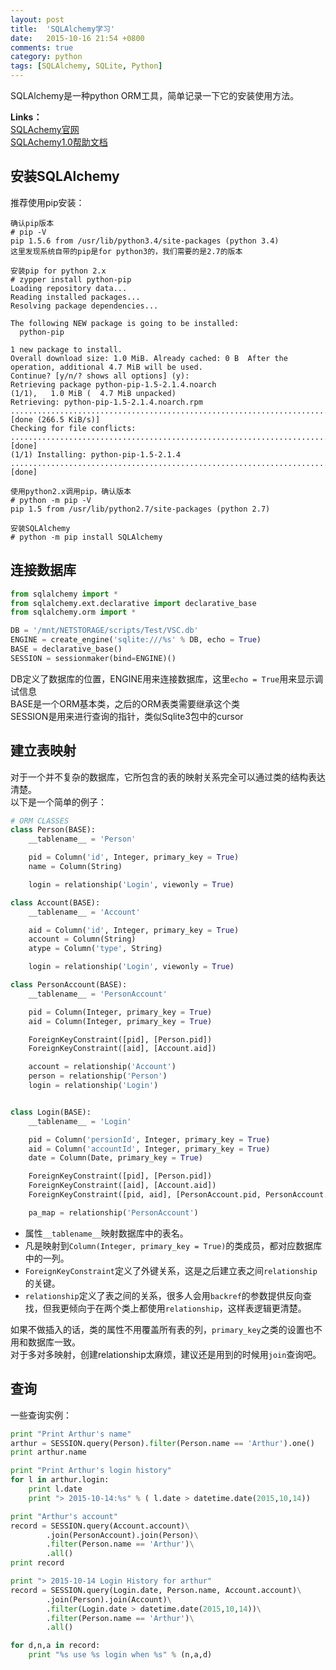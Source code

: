 ```yaml
---
layout: post
title:  'SQLAlchemy学习'
date:   2015-10-16 21:54 +0800
comments: true
category: python
tags: [SQLAlchemy, SQLite, Python]
---
```


SQLAlchemy是一种python ORM工具，简单记录一下它的安装使用方法。  

**Links：**  
[SQLAchemy官网](http://www.sqlalchemy.org/)  
[SQLAchemy1.0帮助文档](http://docs.sqlalchemy.org/en/rel_1_0/index.html)

## 安装SQLAlchemy

推荐使用pip安装：   

```
确认pip版本
# pip -V
pip 1.5.6 from /usr/lib/python3.4/site-packages (python 3.4)
这里发现系统自带的pip是for python3的，我们需要的是2.7的版本

安装pip for python 2.x
# zypper install python-pip
Loading repository data...
Reading installed packages...
Resolving package dependencies...

The following NEW package is going to be installed:
  python-pip

1 new package to install.
Overall download size: 1.0 MiB. Already cached: 0 B  After the operation, additional 4.7 MiB will be used.
Continue? [y/n/? shows all options] (y):
Retrieving package python-pip-1.5-2.1.4.noarch                                                                                          (1/1),   1.0 MiB (  4.7 MiB unpacked)
Retrieving: python-pip-1.5-2.1.4.noarch.rpm .............................................................................................................[done (266.5 KiB/s)]
Checking for file conflicts: ..........................................................................................................................................[done]
(1/1) Installing: python-pip-1.5-2.1.4 ................................................................................................................................[done]

使用python2.x调用pip，确认版本
# python -m pip -V
pip 1.5 from /usr/lib/python2.7/site-packages (python 2.7)

安装SQLAlchemy
# python -m pip install SQLAlchemy
```

## 连接数据库

```python
from sqlalchemy import *
from sqlalchemy.ext.declarative import declarative_base
from sqlalchemy.orm import *

DB = '/mnt/NETSTORAGE/scripts/Test/VSC.db'
ENGINE = create_engine('sqlite:///%s' % DB, echo = True)
BASE = declarative_base()
SESSION = sessionmaker(bind=ENGINE)()
```

DB定义了数据库的位置，ENGINE用来连接数据库，这里`echo = True`用来显示调试信息  
BASE是一个ORM基本类，之后的ORM表类需要继承这个类  
SESSION是用来进行查询的指针，类似Sqlite3包中的cursor  

## 建立表映射 

对于一个并不复杂的数据库，它所包含的表的映射关系完全可以通过类的结构表达清楚。  
以下是一个简单的例子：

```python
# ORM CLASSES
class Person(BASE):
    __tablename__ = 'Person'

    pid = Column('id', Integer, primary_key = True)
    name = Column(String)

    login = relationship('Login', viewonly = True)

class Account(BASE):
    __tablename__ = 'Account'

    aid = Column('id', Integer, primary_key = True)
    account = Column(String)
    atype = Column('type', String)

    login = relationship('Login', viewonly = True)

class PersonAccount(BASE):
    __tablename__ = 'PersonAccount'

    pid = Column(Integer, primary_key = True)
    aid = Column(Integer, primary_key = True)

    ForeignKeyConstraint([pid], [Person.pid])
    ForeignKeyConstraint([aid], [Account.aid])

    account = relationship('Account')
    person = relationship('Person')
    login = relationship('Login')


class Login(BASE):
    __tablename__ = 'Login'

    pid = Column('persionId', Integer, primary_key = True)
    aid = Column('accountId', Integer, primary_key = True)
    date = Column(Date, primary_key = True)

    ForeignKeyConstraint([pid], [Person.pid])
    ForeignKeyConstraint([aid], [Account.aid])
    ForeignKeyConstraint([pid, aid], [PersonAccount.pid, PersonAccount.aid])

    pa_map = relationship('PersonAccount')

```  

- 属性`__tablename__`映射数据库中的表名。
- 凡是映射到`Column(Integer, primary_key = True)`的类成员，都对应数据库中的一列。
- `ForeignKeyConstraint`定义了外键关系，这是之后建立表之间`relationship`的关键。
- `relationship`定义了表之间的关系，很多人会用`backref`的参数提供反向查找，但我更倾向于在两个类上都使用`relationship`，这样表逻辑更清楚。

如果不做插入的话，类的属性不用覆盖所有表的列，`primary_key`之类的设置也不用和数据库一致。  
对于多对多映射，创建relationship太麻烦，建议还是用到的时候用`join`查询吧。  

## 查询

一些查询实例：

```python
print "Print Arthur's name"
arthur = SESSION.query(Person).filter(Person.name == 'Arthur').one()
print arthur.name

print "Print Arthur's login history"
for l in arthur.login:
    print l.date
    print "> 2015-10-14:%s" % ( l.date > datetime.date(2015,10,14))

print "Arthur's account"
record = SESSION.query(Account.account)\
        .join(PersonAccount).join(Person)\
        .filter(Person.name == 'Arthur')\
        .all()
print record

print "> 2015-10-14 Login History for arthur"
record = SESSION.query(Login.date, Person.name, Account.account)\
        .join(Person).join(Account)\
        .filter(Login.date > datetime.date(2015,10,14))\
        .filter(Person.name == 'Arthur')\
        .all()

for d,n,a in record:
    print "%s use %s login when %s" % (n,a,d)
```